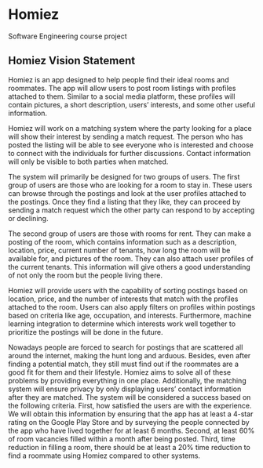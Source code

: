 # Homiez

Software Engineering course project

## Homiez Vision Statement

Homiez is an app designed to help people find their ideal rooms and roommates. The app will allow users to post room listings with profiles attached to them. Similar to a social media platform, these profiles will contain pictures, a short description, users’ interests, and some other useful information.

Homiez will work on a matching system where the party looking for a place will show their interest by sending a match request. The person who has posted the listing will be able to see everyone who is interested and choose to connect with the individuals for further discussions. Contact information will only be visible to both parties when matched.

The system will primarily be designed for two groups of users. The first group of users are those who are looking for a room to stay in. These users can browse through the postings and look at the user profiles attached to the postings. Once they find a listing that they like, they can proceed by sending a match request which the other party can respond to by accepting or declining.

The second group of users are those with rooms for rent. They can make a posting of the room, which contains information such as a description, location, price, current number of tenants, how long the room will be available for, and pictures of the room. They can also attach user profiles of the current tenants. This information will give others a good understanding of not only the room but the people living there.

Homiez will provide users with the capability of sorting postings based on location, price, and the number of interests that match with the profiles attached to the room. Users can also apply filters on profiles within postings based on criteria like age, occupation, and interests. Furthermore, machine learning integration to determine which interests work well together to prioritize the postings will be done in the future.

Nowadays people are forced to search for postings that are scattered all around the internet, making the hunt long and arduous. Besides, even after finding a potential match, they still must find out if the roommates are a good fit for them and their lifestyle. Homiez aims to solve all of these problems by providing everything in one place. Additionally, the matching system will ensure privacy by only displaying users’ contact information after they are matched.
The system will be considered a success based on the following criteria. First, how satisfied the users are with the experience. We will obtain this information by ensuring that the app has at least a 4-star rating on the Google Play Store and by surveying the people connected by the app who have lived together for at least 6 months. Second, at least 60% of room vacancies filled within a month after being posted. Third, time reduction in filling a room, there should be at least a 20% time reduction to find a roommate using Homiez compared to other systems.
